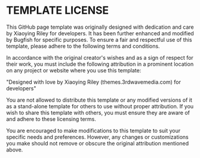 # TEMPLATE LICENSE

This GitHub page template was originally designed with dedication and care by Xiaoying Riley for developers. It has been further enhanced and modified by Bugfish for specific purposes. To ensure a fair and respectful use of this template, please adhere to the following terms and conditions.

In accordance with the original creator's wishes and as a sign of respect for their work, you must include the following attribution in a prominent location on any project or website where you use this template:

"Designed with love by Xiaoying Riley (themes.3rdwavemedia.com) for developers" 

You are not allowed to distribute this template or any modified versions of it as a stand-alone template for others to use without proper attribution. If you wish to share this template with others, you must ensure they are aware of and adhere to these licensing terms.
 
You are encouraged to make modifications to this template to suit your specific needs and preferences. However, any changes or customizations you make should not remove or obscure the original attribution mentioned above.
